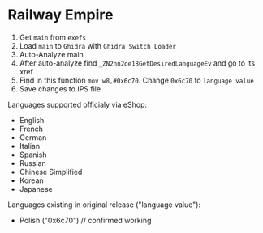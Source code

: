 # Railway Empire

1. Get `main` from `exefs`
2. Load `main` to `Ghidra` with `Ghidra Switch Loader`
3. Auto-Analyze main
4. After auto-analyze find `_ZN2nn2oe18GetDesiredLanguageEv` and go to its xref
5. Find in this function `mov w8,#0x6c70`. Change `0x6c70` to `language value`
6. Save changes to IPS file

Languages supported officialy via eShop:
- English
- French
- German
- Italian
- Spanish
- Russian
- Chinese Simplified
- Korean
- Japanese

Languages existing in original release ("language value"):
- Polish ("0x6c70") // confirmed working